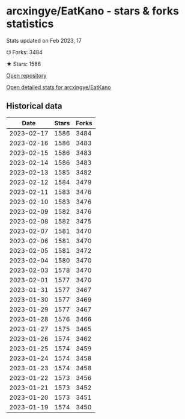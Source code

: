 # arcxingye/EatKano - stars & forks statistics

Stats updated on Feb 2023, 17

☋ Forks: 3484

★ Stars: 1586

[Open repository](https://github.com/arcxingye/EatKano)

[Open detailed stats for arcxingye/EatKano](https://reviewgithub.com/rep/arcxingye/EatKano)

## Historical data
| Date | Stars | Forks |
|------|-------|-------|
| 2023-02-17 | 1586 | 3484 | 
| 2023-02-16 | 1586 | 3483 | 
| 2023-02-15 | 1586 | 3483 | 
| 2023-02-14 | 1586 | 3483 | 
| 2023-02-13 | 1585 | 3482 | 
| 2023-02-12 | 1584 | 3479 | 
| 2023-02-11 | 1583 | 3476 | 
| 2023-02-10 | 1583 | 3476 | 
| 2023-02-09 | 1582 | 3476 | 
| 2023-02-08 | 1582 | 3475 | 
| 2023-02-07 | 1581 | 3470 | 
| 2023-02-06 | 1581 | 3470 | 
| 2023-02-05 | 1581 | 3472 | 
| 2023-02-04 | 1580 | 3470 | 
| 2023-02-03 | 1578 | 3470 | 
| 2023-02-01 | 1577 | 3470 | 
| 2023-01-31 | 1577 | 3467 | 
| 2023-01-30 | 1577 | 3469 | 
| 2023-01-29 | 1577 | 3467 | 
| 2023-01-28 | 1576 | 3466 | 
| 2023-01-27 | 1575 | 3465 | 
| 2023-01-26 | 1574 | 3462 | 
| 2023-01-25 | 1574 | 3459 | 
| 2023-01-24 | 1574 | 3458 | 
| 2023-01-23 | 1574 | 3458 | 
| 2023-01-22 | 1573 | 3456 | 
| 2023-01-21 | 1573 | 3452 | 
| 2023-01-20 | 1573 | 3451 | 
| 2023-01-19 | 1574 | 3450 | 

